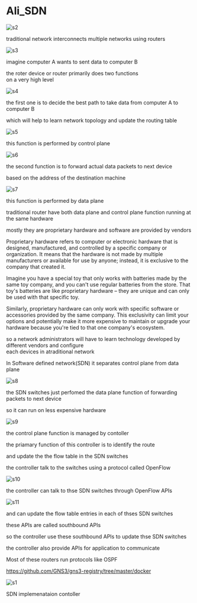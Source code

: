 # Ali_SDN

![s2](https://github.com/C191068/Ali_SDN/assets/89090776/d78fc224-3f94-49ff-aef9-2476145e0d72)

traditional network interconnects multiple networks using routers <br>

![s3](https://github.com/C191068/Ali_SDN/assets/89090776/61992f08-f2a3-410e-8bd5-a75b3c31bd8c)

imagine computer A wants to sent data to computer B

the roter device or router primarily does two functions <br>
 on a very high level <br>

 ![s4](https://github.com/C191068/Ali_SDN/assets/89090776/f54a33bd-b6d5-40a6-9a6f-213b0661b446)

 the first one is to decide the best path to take data from computer A to computer B <br>

which will help to learn network topology and update the routing table <br>

![s5](https://github.com/C191068/Ali_SDN/assets/89090776/904ed5ea-75cd-4486-808c-22f76e5e048d)


this function is performed by control plane <br>


![s6](https://github.com/C191068/Ali_SDN/assets/89090776/baef3762-8724-4b80-9c38-e737dc6c568f)

the second function is to forward actual data packets to next device <br>

based on the address of the destination machine <br>


![s7](https://github.com/C191068/Ali_SDN/assets/89090776/936bd139-fb6f-4d33-9eb4-1eacda171045)

this function is performed by data plane <br>

traditional router have both data plane and control plane function running at the same hardware <br>

mostly they are proprietary hardware and software are provided by vendors <br>

Proprietary hardware refers to computer or electronic hardware that is designed, manufactured, and controlled by a specific company or organization. It means that the hardware is not made by multiple manufacturers or available for use by anyone; instead, it is exclusive to the company that created it.<br>

Imagine you have a special toy that only works with batteries made by the same toy company, and you can't use regular batteries from the store. That toy's batteries are like proprietary hardware – they are unique and can only be used with that specific toy.<br>

Similarly, proprietary hardware can only work with specific software or accessories provided by the same company. This exclusivity can limit your options and potentially make it more expensive to maintain or upgrade your hardware because you're tied to that one company's ecosystem.<br>


so a network administrators will have to learn technology developed by different vendors and configure  <br>
each devices in atraditional network <br>


In Software defined network(SDN) it separates control plane from data plane <br>


![s8](https://github.com/C191068/Ali_SDN/assets/89090776/7c3b543e-6b22-40f6-ab2a-ad5b0c650006)


the SDN switches just perfomed the data plane function of forwarding packets to next device  <br>

so it can run on less expensive hardware <br>

![s9](https://github.com/C191068/Ali_SDN/assets/89090776/a42721c8-6de0-4623-97fb-32c14d313d67)

the control plane function is managed by contoller <br>

the priamary function of this controller is to identify the route <br>

and update the the flow table in the SDN switches <br>

the controller talk to the switches using a protocol called OpenFlow <br>


![s10](https://github.com/C191068/Ali_SDN/assets/89090776/802ad479-60a1-4845-9f62-67d6f9c9e927)

the controller can talk to thse SDN switches through OpenFlow APIs <br>


![s11](https://github.com/C191068/Ali_SDN/assets/89090776/f33a6630-67f3-46dc-8861-58c12f65fca5)


and can update the flow table entries in each of thses SDN switches <br>


these APIs are called southbound APIs <br>


so the controller use these southbound APIs to update thse SDN switches <br>


the controller also provide APIs for application to communicate <br>

























Most of these routers run protocols like OSPF <br>















 

 


















https://github.com/GNS3/gns3-registry/tree/master/docker

![s1](https://github.com/C191068/Ali_SDN/assets/89090776/5778b935-6fdd-4d82-adcd-63b0d2a86f05)


SDN implemenataion contoller <br>


